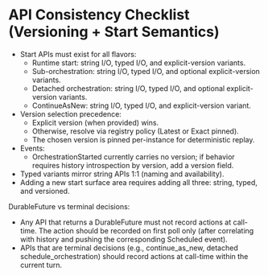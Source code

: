 # API Consistency Checklist (Versioning + Start Semantics)

- Start APIs must exist for all flavors:
  - Runtime start: string I/O, typed I/O, and explicit-version variants.
  - Sub-orchestration: string I/O, typed I/O, and optional explicit-version variants.
  - Detached orchestration: string I/O, typed I/O, and optional explicit-version variants.
  - ContinueAsNew: string I/O, typed I/O, and explicit-version variant.
- Version selection precedence:
  - Explicit version (when provided) wins.
  - Otherwise, resolve via registry policy (Latest or Exact pinned).
  - The chosen version is pinned per-instance for deterministic replay.
- Events:
  - OrchestrationStarted currently carries no version; if behavior requires history introspection by version, add a version field.
- Typed variants mirror string APIs 1:1 (naming and availability).
- Adding a new start surface area requires adding all three: string, typed, and versioned.

DurableFuture vs terminal decisions:
- Any API that returns a DurableFuture must not record actions at call-time. The action should be recorded on first poll only (after correlating with history and pushing the corresponding Scheduled event).
- APIs that are terminal decisions (e.g., continue_as_new, detached schedule_orchestration) should record actions at call-time within the current turn.
